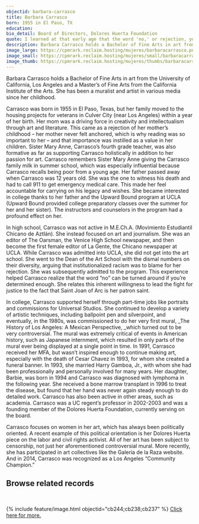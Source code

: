 ```yaml
---
objectid: barbara-carrasco
title: Barbara Carrasco
born: 1955 in El Paso, TX
education:
bio_detail: Board of Directors, Dolores Huerta Foundation
quote: I learned at that early age that the word 'no,' or rejection, you can really turn it around if you're determined to get some place.
description: Barbara Carrasco holds a Bachelor of Fine Arts in art from the University of California, Los Angeles and a Master’s of Fine Arts from the California Institute of the Arts. She has been a muralist and artist in various media since her childhood.
image_large: https://cpmrark.reclaim.hosting/mujeres/barbaracarrasco.png
image_small: https://cpmrark.reclaim.hosting/mujeres/small/barbaracarrasco_sm.jpg
image_thumb: https://cpmrark.reclaim.hosting/mujeres/thumbs/barbaracarrasco_th.jpg
---
```


Barbara Carrasco holds a Bachelor of Fine Arts in art from the University of California, Los Angeles and a Master’s of Fine Arts from the California Institute of the Arts. She has been a muralist and artist in various media since her childhood.

Carrasco was born in 1955 in El Paso, Texas, but her family moved to the housing projects for veterans in Culver City (near Los Angeles) within a year of her birth. Her mom was a driving force in creativity and intellectualism through art and literature. This came as a rejection of her mother’s childhood – her mother never felt anchored, which is why reading was so important to her – and that importance was instilled as a value in her children. Sister Mary Anne, Carrasco’s fourth grade teacher, was also formative as far as supporting Carrasco holistically in addition to her passion for art. Carrasco remembers Sister Mary Anne giving the Carrasco family milk in summer school, which was especially influential because Carrasco recalls being poor from a young age. Her father passed away when Carrasco was 12 years old. She was the one to witness his death and had to call 911 to get emergency medical care. This made her feel accountable for carrying on his legacy and wishes. She became interested in college thanks to her father and the Upward Bound program at UCLA (Upward Bound provided college preparatory classes over the summer for her and her sister). The instructors and counselors in the program had a profound effect on her.

In high school, Carrasco was not active in M.E.Ch.A. (Movimiento Estudiantil Chicano de Aztlán). She instead focused on art and journalism. She was an editor of The Oarsman, the Venice High School newspaper, and then become the first female editor of La Gente, the Chicano newspaper at UCLA. While Carrasco was admitted into UCLA, she did not get into the art school. She went to the Dean of the Art School with the dismal numbers on their diversity, arguing that institutionalized racism was to blame for her rejection. She was subsequently admitted to the program. This experience helped Carrasco realize that the word “no” can be turned around if you’re determined enough. She relates this inherent willingness to lead the fight for justice to the fact that Saint Joan of Arc is her patron saint.

In college, Carrasco supported herself through part-time jobs like portraits and commissions for Universal Studios. She continued to develop a variety of artistic techniques, including ballpoint pen and silverpoint, and eventually, in the 1980s, was commissioned to do her very first mural, _The History of Los Angeles: A Mexican Perspective, _which turned out to be very controversial. The mural was extremely critical of events in American history, such as Japanese internment, which resulted in only parts of the mural ever being displayed at a single point in time. In 1991, Carrasco received her MFA, but wasn’t inspired enough to continue making art, especially with the death of Cesar Chavez in 1993, for whom she created a funeral banner. In 1993, she married Harry Gamboa, Jr., with whom she had been professionally and personally involved for many years. Her daughter, Barbie, was born in 1994 and Carrasco was diagnosed with lymphoma in the following year. She received a bone marrow transplant in 1996 to treat the disease, but found that her hand was never again steady enough to do detailed work. Carrasco has also been active in other areas, such as academia. Carrasco was a UC regent’s professor in 2002-2003 and was a founding member of the Dolores Huerta Foundation, currently serving on the board.

Carrasco focuses on women in her art, which has always been politically oriented. A recent example of this political orientation is her Dolores Huerta piece on the labor and civil rights activist. All of her art has been subject to censorship, not just her aforementioned controversial mural. More recently, she has participated in art collectives like the Galería de la Raza website. And in 2014, Carrasco was recognized as a Los Angeles “Community Champion.”

## Browse related records
<br>

{% include feature/image.html objectid="cb244;cb238;cb237" %}
[Click here for more.](http://127.0.0.1:4000/chicanapormiraza/browse.html#barbara%20carrasco)